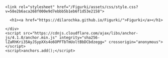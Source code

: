 # 
<!DOCTYPE html>
<html lang="en-US">
  <head>
    <meta charset="UTF-8">
    <meta http-equiv="X-UA-Compatible" content="IE=edge">
    <meta name="viewport" content="width=device-width, initial-scale=1">

<!-- Begin Jekyll SEO tag v2.6.1 -->
<title>figure</title>
<meta name="generator" content="Jekyll v3.9.0" />
<meta property="og:title" content="figure" />
<meta property="og:locale" content="en_US" />
<link rel="canonical" href="https://dilarochka.github.io/Figurki/" />
<meta property="og:url" content="https://dilarochka.github.io/Figurki/" />
<meta property="og:site_name" content="Figury" />
<script type="application/ld+json">
{"url":"https://dilarochka.github.io/Figurki/","@type":"WebSite","headline":"Figurki","name":"Figurki","@context":"https://schema.org"}</script>
<!-- End Jekyll SEO tag -->

    <link rel="stylesheet" href="/Figurki/assets/css/style.css?v=58e2b6aca268f000e9d7ebbb5b1eb6f1d53e2158">
  </head>
  <body>
    <div class="container-lg px-3 my-5 markdown-body">
      
      <h1><a href="https://dilarochka.github.io/Figurki/">Figurki</a></h1>
      

    
<html lang="en">
<head>
<title> Фигуры dариант 2 </title>
<meta charset="utf-8" />
<meta name="viewport" content="width=device-width, user-scalable=no, minimum-scale=1.0, maximum-scale=1.0" />
<link type="text/css" rel="stylesheet" href="https://threejs.org/examples/main.css" />
</head>
<body>


<script type="module">

import * as THREE from 'https://threejs.org/build/three.module.js';

import { OrbitControls } from 'https://threejs.org/examples/jsm/controls/OrbitControls.js';

var camera, scene, renderer;
var controls;
var ambientLight, light;
init();
animate();

function init() {

var container = document.createElement( 'div' );
document.body.appendChild( container );
// CAMERA
camera = new THREE.PerspectiveCamera( 45, window.innerWidth / window.innerHeight, 1, 8000 );
camera.position.set( 300, 700, 900 );
// LIGHTS
ambientLight = new THREE.AmbientLight( 0x333333 ); // 0.2
light = new THREE.DirectionalLight( 0xFFFFFF, 1.0 );
light.position.set( 1, 1, 1 );
// direction is set in GUI
// RENDERER
renderer = new THREE.WebGLRenderer( { antialias: true } );
renderer.setPixelRatio( window.devicePixelRatio );
renderer.setSize( window.innerWidth, window.innerHeight );
container.appendChild( renderer.domElement );
// EVENTS
window.addEventListener( 'resize', onWindowResize, false );
// CONTROLS
controls = new OrbitControls( camera, renderer.domElement );
controls.addEventListener( 'change', render );
//controls.rotateSpeed = 1;
controls.enableZoom = true;
controls.zoomSpeed = 0.5;
controls.minDistance = 500;
controls.maxDistance = 2500;
controls.enableDamping = true;
// scene itself
scene = new THREE.Scene();
scene.background = new THREE.Color( 0xD3D3D3 );
scene.add( ambientLight );
scene.add( light );
// scene objects

//1КУБОИД последний
var geometry = new THREE.BoxGeometry( 100, 150, 250 );
var material = new THREE.MeshPhongMaterial( { color: 0x4B0082} );
var Cuboid = new THREE.Mesh( geometry, material );
Cuboid.position.set( 450, 0, 0 );
Cuboid.rotation.z = Math.PI / 2;
Cuboid.rotation.z= Math.PI / 2;
scene.add( Cuboid );


//КОНУС2 третий
var radiusTop = 80; var radiusBottom = 180;
var heigth = 140; var segments = 200;
var geometry = new THREE.ConeGeometry(
radiusTop, radiusBottom, heigth, segments );
var material = new THREE.MeshPhongMaterial( { color: 0x00BFFF} );
var Cone = new THREE.Mesh( geometry, material );
Cone.position.set( 100, 0, 0 );
Cone.rotation.x = Math.PI/2;

//ПРИЗМА3 не нужный



//1КУБОИД восьмой
var geometry = new THREE.BoxGeometry( 150, 150, 150 );
var material = new THREE.MeshPhongMaterial( { color: 0xFFD700} );
var Cuboid = new THREE.Mesh( geometry, material );
Cuboid.position.set( -200, 0, 0 );
Cuboid.rotation.z =  Math.PI/-2;
Cuboid.rotation.z= Math.PI / 2;
scene.add( Cuboid  );

//ПИРАМИДА4 четвертый
var radiusTop = 0;
var radiusBottom = 100;
var heigth = 100; var segments = 3;
scene.add( Cone );
var geometry = new THREE.CylinderGeometry(
radiusTop, radiusBottom, heigth, segments );
var material = new THREE.MeshPhongMaterial( { color: 0xFF4500} );
var piramida = new THREE.Mesh( geometry, material );
piramida.position.set( -500, 0, 0 );
piramida.rotation.x = Math.PI/2;
scene.add( piramida );

// 5пирамида пятый
var radiusTop = 0;
var radiusBottom = 64;
var heigth = 150; var segments = 4;
var geometry = new THREE.CylinderGeometry(
radiusTop, radiusBottom, heigth, segments );
var material = new THREE.MeshPhongMaterial( { color: 0x0000FF} );
var piramida = new THREE.Mesh( geometry, material );
piramida.position.set( 450, -10, -300 );
piramida.rotation.x = Math.PI/2;
scene.add( piramida );


//6 Цилиндр первый
var radiusTop = 64; var radiusBottom = 64;
var heigth = 180; var segments = 16;
var geometry = new THREE.CylinderGeometry(
radiusTop, radiusBottom, heigth, segments );
var material = new THREE.MeshPhongMaterial( { color: 0xFF0000 } );
var cylinder = new THREE.Mesh( geometry, material );
cylinder.position.set( 130, 0, -300 );
cylinder.rotation.x = Math.PI/-2;
scene.add( cylinder );

//ПРИЗМА7 шестой
var radiusTop = 64;
var radiusBottom = 64;
var heigth = 150; var segments = 3;
var geometry = new THREE.CylinderGeometry(
radiusTop, radiusBottom, heigth, segments );
var material = new THREE.MeshPhongMaterial( { color: 0xFFFF00 } );
var prism = new THREE.Mesh( geometry, material );
prism.position.set( -200, 0, -300 );
prism.rotation.x = Math.PI/-2;
scene.add( prism );

// шестиугольная ПИРАМИДА8 седьмая
var radiusTop = 0;
var radiusBottom = 80;
var heigth = 180; var segments = 6;

var geometry = new THREE.CylinderGeometry(
radiusTop, radiusBottom, heigth, segments );

var material = new THREE.MeshPhongMaterial( { color: 0xBA55D3} );
var piramida = new THREE.Mesh( geometry, material );
piramida.position.set( -500, 0, -300 );
piramida.rotation.x = Math.PI/2;
scene.add( piramida );


//КУБ С ТЕКСТУРОЙ
var textureLoader = new THREE.TextureLoader();
var texture = textureLoader.load( 'бобр.jpg' );
var material = new THREE.MeshBasicMaterial( { map: texture } );
	
					
var geometry = new THREE.BoxGeometry( 175, 175, 175 );
var Cube1 = new THREE.Mesh( geometry, material );
Cube1.position.set( 0, 0, 300 );
Cube1.rotation.x = Math.PI ;
scene.add( Cube1 );				
					
var texture = textureLoader.load( 'бобр.jpg' );
texture.wrapS = texture.wrapT = THREE.RepeatWrapping;
texture.repeat.set( 1, 1 );
var material = new THREE.MeshBasicMaterial( { 
map: texture, side: THREE.DoubleSide } );
var geometry = new THREE.PlaneGeometry( 220, 220, 10, 10 );	
var Plane = new THREE.Mesh( geometry, material );
Plane.position.set( 0, 0, 215 );
Plane.rotation.x = Math.PI ;
scene.add( Plane );


}

// EVENT HANDLERS


function onWindowResize() {

camera.aspect = window.innerWidth / window.innerHeight;
camera.updateProjectionMatrix();

renderer.setSize( window.innerWidth, window.innerHeight );

}

//

function animate() {

requestAnimationFrame( animate );
controls.update(); //
render();

}

function render() {

renderer.render( scene, camera );

}


</script>

</body>
</html>



      
    </div>
    <script src="https://cdnjs.cloudflare.com/ajax/libs/anchor-js/4.1.0/anchor.min.js" integrity="sha256-lZaRhKri35AyJSypXXs4o6OPFTbTmUoltBbDCbdzegg=" crossorigin="anonymous"></script>
    <script>anchors.add();</script>
    
  </body>
</html>
